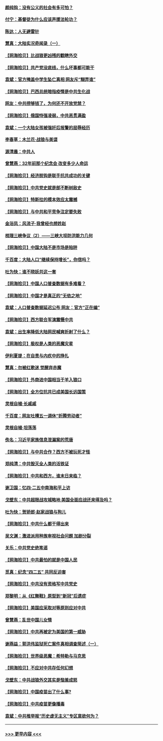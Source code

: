 #### [颜纯钩：没有公义的社会有多可怕？](../pages/nsc993/n12947626.md?t=05141302) 
#### [付宁：基督徒为什么应该声援法轮功？](../pages/nsc993/n12947233.md?t=05141302) 
#### [陈达：人无避雷针](../pages/nsc993/n12947098.md?t=05141302) 
#### [慧真：大陆实况奇闻录（一）](../pages/nsc993/n12945811.md?t=05141302) 
#### [【网海拾贝】比战狼更凶残的戳瞎外交](../pages/nsc993/n12945717.md?t=05141302) 
#### [【网海拾贝】共产党没底线，什么坏事都可能干](../pages/nsc993/n12942090.md?t=05141302) 
#### [袁斌：官方掩盖中学生坠亡真相 网友斥“糊弄谁”](../pages/nsc993/n12942029.md?t=05141302) 
#### [【网海拾贝】巴西总统暗指疫情是中共生化战](../pages/nsc993/n12938999.md?t=05141302) 
#### [网友：中共捞够钱了，为何还不开放党禁？](../pages/nsc993/n12938952.md?t=05141302) 
#### [【网海拾贝】俄国恃强凌弱，中共恶贯满盈](../pages/nsc993/n12936626.md?t=05141302) 
#### [袁斌：一个大陆女孩被强奸后报警的屈辱经历](../pages/nsc993/n12936547.md?t=05141302) 
#### [李春草：木兰花·战狼与美谍](../pages/nsc993/n12935995.md?t=05141302) 
#### [源清晨：中共人](../pages/nsc993/n12935589.md?t=05141302) 
#### [曾慧燕：32年前那个纪念会 改变多少人命运](../pages/nsc993/n12934233.md?t=05141302) 
#### [【网海拾贝】经济脱钩是联手抗共成功的关键](../pages/nsc993/n12934176.md?t=05141302) 
#### [【网海拾贝】中共党史就是部不断树敌史](../pages/nsc993/n12932844.md?t=05141302) 
#### [【网海拾贝】特斯拉的模本效应太震撼](../pages/nsc993/n12925626.md?t=05141302) 
#### [【网海拾贝】与中共和平竞争注定要失败](../pages/nsc993/n12923326.md?t=05141302) 
#### [金浴凤：风流子‧我曾经也想姓赵](../pages/nsc993/n12920911.md?t=05141302) 
#### [梳理三峡争议（2）——三峡大坝防洪能力几何](../pages/nsc993/n12920173.md?t=05141302) 
#### [【网海拾贝】中国大陆不是市场是陷阱](../pages/nsc993/n12920143.md?t=05141302) 
#### [千百度：大陆人口“继续保持增长”，你信吗？](../pages/nsc993/n12918946.md?t=05141302) 
#### [吐为快：谁不晓妖共这一套](../pages/nsc993/n12918941.md?t=05141302) 
#### [【网海拾贝】中国人口普查数据有多难看？](../pages/nsc993/n12917822.md?t=05141302) 
#### [【网海拾贝】中国才是真正的“无依之地”](../pages/nsc993/n12915845.md?t=05141302) 
#### [袁斌：人口普查数据延迟公布 网友：官方“正在编”](../pages/nsc993/n12915748.md?t=05141302) 
#### [【网海拾贝】西方联合军演震慑中共](../pages/nsc993/n12913466.md?t=05141302) 
#### [袁斌：出生率降低大陆网民喊爽折射了什么？](../pages/nsc993/n12913365.md?t=05141302) 
#### [【网海拾贝】极权是人类的恶魔灾星](../pages/nsc993/n12910697.md?t=05141302) 
#### [伊利夏提：在自责与内疚中的挣扎](../pages/nsc993/n12910493.md?t=05141302) 
#### [慧真：勿被红歌迷 觉醒弃赤魔](../pages/nsc993/n12910485.md?t=05141302) 
#### [【网海拾贝】外商进中国相当于羊入狼口](../pages/nsc993/n12908274.md?t=05141302) 
#### [【网海拾贝】全方位抗共已成美国长远国策](../pages/nsc993/n12906878.md?t=05141302) 
#### [灵根自植‧长戚戚](../pages/nsc993/n12905585.md?t=05141302) 
#### [千百度：网友吐槽五一调休“折腾劳动者”](../pages/nsc993/n12905934.md?t=05141302) 
#### [灵根自植‧坦荡荡](../pages/nsc993/n12905562.md?t=05141302) 
#### [佚名：习近平家族信息泄漏案的荒唐](../pages/nsc993/n12904705.md?t=05141302) 
#### [【网海拾贝】与中共合作？西方不被玩死才怪](../pages/nsc993/n12903873.md?t=05141302) 
#### [郑纯清：中共毁灭全人类的活铁证](../pages/nsc993/n12903785.md?t=05141302) 
#### [【网海拾贝】中共和西方，谁末日来临？](../pages/nsc993/n12903482.md?t=05141302) 
#### [谢卫国：忆四‧二五中南海和平上访](../pages/nsc993/n12902192.md?t=05141302) 
#### [戈壁东：中共超限战攻城略地 美国全面应战还来得及吗？](../pages/nsc993/n12902297.md?t=05141302) 
#### [吐为快：贺骄郎‧赵家战狼与狗儿](../pages/nsc993/n12902280.md?t=05141302) 
#### [【网海拾贝】中共什么都干得出来](../pages/nsc993/n12897500.md?t=05141302) 
#### [吴文渊：激进派用种族审视社会问题 加剧分裂](../pages/nsc993/n12893881.md?t=05141302) 
#### [关乐：中共党史绝笔谣](../pages/nsc993/n12897270.md?t=05141302) 
#### [【网海拾贝】中共最怕的就是中国人民](../pages/nsc993/n12894705.md?t=05141302) 
#### [觅真：纪念“四二五” 共同反迫害](../pages/nsc993/n12894553.md?t=05141302) 
#### [【网海拾贝】中共没有资格写中共党史](../pages/nsc993/n12892231.md?t=05141302) 
#### [郑黎明：从《红舞鞋》原型到“新冠”后遗症](../pages/nsc993/n12890469.md?t=05141302) 
#### [【网海拾贝】美国应采取对等原则应对中共](../pages/nsc993/n12889176.md?t=05141302) 
#### [曾慧燕：乱世中国儿女情](../pages/nsc993/n12887931.md?t=05141302) 
#### [【网海拾贝】中共再被定为美国的第一威胁](../pages/nsc993/n12887580.md?t=05141302) 
#### [谢燕益：郭洪伟监狱死亡案件真相调查简述（一）](../pages/nsc993/n12885648.md?t=05141302) 
#### [【网海拾贝】世界级恶魔：希特勒与马克思](../pages/nsc993/n12884062.md?t=05141302) 
#### [【网海拾贝】不应对中共存任何幻想](../pages/nsc993/n12881460.md?t=05141302) 
#### [戈壁东：中共战狼外交其实是恼羞成怒](../pages/nsc993/n12880392.md?t=05141302) 
#### [【网海拾贝】中国疫苗出了什么事?](../pages/nsc993/n12879124.md?t=05141302) 
#### [【网海拾贝】中共疫苗更像播毒](../pages/nsc993/n12876631.md?t=05141302) 
#### [袁斌：中共推举报“历史虚无主义”专区意欲何为？](../pages/nsc993/n12876530.md?t=05141302) 

----
#### [ >>> 更早内容 <<< ](../indexes/nsc993-earlier.md)
